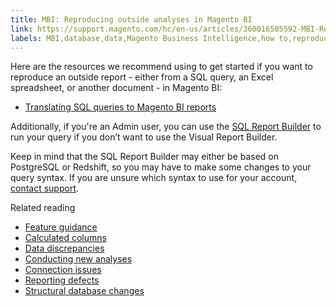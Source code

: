 ```yaml
---
title: MBI: Reproducing outside analyses in Magento BI
link: https://support.magento.com/hc/en-us/articles/360016505592-MBI-Reproducing-outside-analyses-in-Magento-BI
labels: MBI,database,data,Magento Business Intelligence,how to,reproduce analyses,reports,SQL
---
```


<p>Here are the resources we recommend using to get started if you want to reproduce an outside report - either from a SQL query, an Excel spreadsheet, or another document - in Magento BI:</p>
<ul>
<li><a href="https://support.magento.com/hc/en-us/articles/360016506772">Translating SQL queries to Magento BI reports</a></li>
<!-- <li>Basics on creating columns and reports:</li>
  <ul>
    <li>
      <a href="https://support.magento.com/hc/en-us/articles/360016506012">Getting Started Guide: Model your data</a>
    </li> 
    <li>
      <a href="https://support.magento.com/hc/en-us/articles/360016506292">Getting Started Guide: Analyze your data</a>
    </li>
  </ul>-->
</ul>
<p>Additionally, if you're an Admin user, you can use the <a href="https://support.magento.com/hc/en-us/articles/360016504112">SQL Report Builder</a> to run your query if you don’t want to use the Visual Report Builder.</p>
<p>Keep in mind that the SQL Report Builder may either be based on PostgreSQL or Redshift, so you may have to make some changes to your query syntax. If you are unsure which syntax to use for your account, <a href="https://support.magento.com/hc/en-us/articles/360019088251">contact support</a>.</p>
<p>Related reading</p>
<ul>
<li><a href="https://support.magento.com/hc/en-us/articles/360016504792">Feature guidance</a></li>
<li><a href="https://support.magento.com/hc/en-us/articles/360016505112">Calculated columns</a></li>
<li><a href="https://support.magento.com/hc/en-us/articles/360016505312">Data discrepancies</a></li>
<li><a href="https://support.magento.com/hc/en-us/articles/360016505992">Conducting new analyses</a></li>
<li><a href="https://support.magento.com/hc/en-us/articles/360016732611">Connection issues</a></li>
<li><a href="https://support.magento.com/hc/en-us/articles/360016732711">Reporting defects</a></li>
<li><a href="https://support.magento.com/hc/en-us/articles/360016506112">Structural database changes</a></li>
</ul>